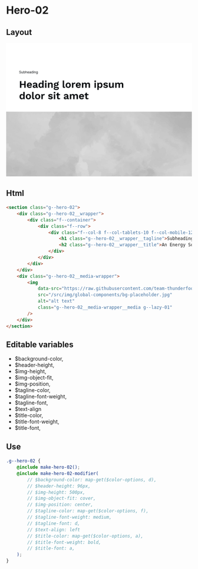 # Hero-02

## Layout

![alt text][hero-02]

[hero-02]: /src/img/global-components/hero/hero-02.jpg

## Html

```html
<section class="g--hero-02">
    <div class="g--hero-02__wrapper">
        <div class="f--container">
            <div class="f--row">
                <div class="f--col-8 f--col-tablets-10 f--col-mobile-12">
                    <h1 class="g--hero-02__wrapper__tagline">Subheading</h1>
                    <h2 class="g--hero-02__wrapper__title">An Energy Solution for Healthcare</h2>
                </div>
            </div>
        </div>
    </div>
    <div class="g--hero-02__media-wrapper">
        <img
            data-src="https://raw.githubusercontent.com/team-thunderfoot/ui/main/src/img/global-components/bg-placeholder.jpg"
            src="/src/img/global-components/bg-placeholder.jpg"
            alt="alt text"
            class="g--hero-02__media-wrapper__media g--lazy-01"
        />
    </div>
</section>
```

## Editable variables

-   $background-color,
-   $header-height,
-   $img-height,
-   $img-object-fit,
-   $img-position,
-   $tagline-color,
-   $tagline-font-weight,
-   $tagline-font,
-   $text-align
-   $title-color,
-   $title-font-weight,
-   $title-font,

## Use

```scss
.g--hero-02 {
    @include make-hero-02();
    @include make-hero-02-modifier(
        // $background-color: map-get($color-options, d),
        // $header-height: 96px,
        // $img-height: 500px,
        // $img-object-fit: cover,
        // $img-position: center,
        // $tagline-color: map-get($color-options, f),
        // $tagline-font-weight: medium,
        // $tagline-font: d,
        // $text-align: left
        // $title-color: map-get($color-options, a),
        // $title-font-weight: bold,
        // $title-font: a,
    );
}
```
